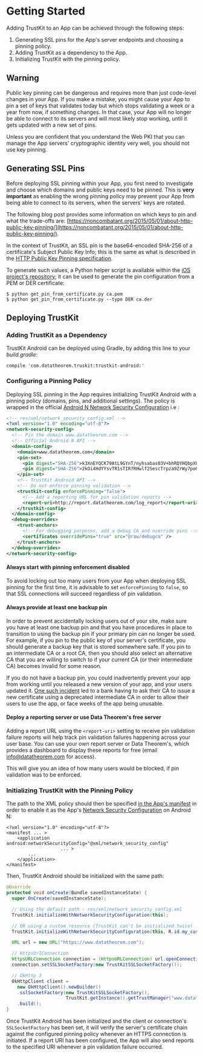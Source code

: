 # Getting Started

Adding TrustKit to an App can be achieved through the following steps:

1. Generating SSL pins for the App's server endpoints and choosing a pinning
policy.
2. Adding TrustKit as a dependency to the App.
3. Initializing TrustKit with the pinning policy.


## Warning

Public key pinning can be dangerous and requires more than just code-level
changes in your App. If you make a mistake, you might cause your App to pin a
set of keys that validates today but which stops validating a week or a year
from now, if something changes. In that case, your App will no longer be able to
connect to its servers and will most likely stop working, until it gets updated
with a new set of pins.

Unless you are confident that you understand the Web PKI that you can manage
the App servers' cryptographic identity very well, you should not use key
pinning.


## Generating SSL Pins

Before deploying SSL pinning within your App, you first need to investigate and
choose which domains and public keys need to be pinned. This is **very
important** as enabling the wrong pinning policy may prevent your App from being
able to connect to its servers, when the servers' keys are rotated.

The following blog post provides some information on which keys to pin and what
the trade-offs are:
[https://noncombatant.org/2015/05/01/about-http-public-key-pinning/](https://noncombatant.org/2015/05/01/about-http-public-key-pinning/).

In the context of TrustKit, an SSL pin is the base64-encoded SHA-256 of a
certificate's Subject Public Key Info; this is the same as what is described in
the [HTTP Public Key Pinning
specification](https://developer.mozilla.org/en-US/docs/Web/Security/Public_Key_Pinning).

To generate such values, a Python helper script is available within the [iOS project's 
repository](https://github.com/datatheorem/TrustKit); it can be used to generate the pin configuration from a PEM or DER 
certificate:

    $ python get_pin_from_certificate.py ca.pem
    $ python get_pin_from_certificate.py --type DER ca.der


## Deploying TrustKit

### Adding TrustKit as a Dependency

TrustKit Android can be deployed using Gradle, by adding this line to your _build.gradle_:

`compile 'com.datatheorem.truskit:trustkit-android:'`

### Configuring a Pinning Policy

Deploying SSL pinning in the App requires initializing TrustKit Android with a pinning policy (domains, pins, and additional settings). The policy is wrapped in the official [Android N Network Security Configuration](https://developer.android.com/training/articles/security-config.html) i.e :

```xml
<!-- res/xml/network_security_config.xml -->
<?xml version="1.0" encoding="utf-8"?>
<network-security-config>
  <!-- Pin the domain www.datatheorem.com -->
  <!-- Official Android N API -->
  <domain-config>
    <domain>www.datatheorem.com</domain>
    <pin-set>
      <pin digest="SHA-256">k3XnEYQCK79AtL9GYnT/nyhsabas03V+bhRQYHQbpXU=</pin>
      <pin digest="SHA-256">2kOi4HdYYsvTR1sTIR7RHwlf2SescTrpza9ZrWy7poQ=</pin>
    </pin-set>
    <!-- TrustKit Android API -->
    <!-- Do not enforce pinning validation -->
    <trustkit-config enforcePinning="false">
      <!-- Add a reporting URL for pin validation reports -->
      <report-uri>http://report.datatheorem.com/log_report</report-uri>
    </trustkit-config>
  </domain-config>
  <debug-overrides>
    <trust-anchors>
      <!-- For debugging purposes, add a debug CA and override pins -->
      <certificates overridePins="true" src="@raw/debugca" />
    </trust-anchors>
  </debug-overrides>
</network-security-config>
```


#### Always start with pinning enforcement disabled

To avoid locking out too many users from your App when deploying SSL pinning
for the first time, it is advisable to set `enforcePinning` to `false`, so that SSL 
connections will succeed regardless of pin validation.


#### Always provide at least one backup pin

In order to prevent accidentally locking users out of your site, make sure you
have at least one backup pin and that you have procedures in place to
transition to using the backup pin if your primary pin can no longer be used.
For example, if you pin to the public key of your server's certificate, you
should generate a backup key that is stored somewhere safe. If you pin to an
intermediate CA or a root CA, then you should also select an alternative CA
that you are willing to switch to if your current CA (or their intermediate CA)
becomes invalid for some reason.

If you do not have a backup pin, you could inadvertently prevent your app from
working until you released a new version of your app, and your users updated
it. [One such
incident](https://cabforum.org/pipermail/public/2016-November/008989.html) led
to a bank having to ask their CA to issue a new certificate using a deprecated
intermediate CA in order to allow their users to use the app, or face weeks of
the app being unusable.


#### Deploy a reporting server or use Data Theorem's free server

Adding a report URL using the `<report-uri>` setting to receive pin validation 
failure reports will help track pin validation failures happening across your user 
base. You can use your own report server or Data Theorem's, which provides a 
dashboard to display these reports for free (email info@datatheorem.com for 
access).

This will give you an idea of how many users would be blocked, if pin validation 
was to be enforced.


### Initializing TrustKit with the Pinning Policy

The path to the XML policy should then be specified [in the App's manifest](https://developer.android.com/training/articles/security-config.html#manifest) in order to enable it as the App's [Network Security Configuration](https://developer.android.com/training/articles/security-config.html) on Android N:

```
<?xml version="1.0" encoding="utf-8"?>
<manifest ... >
    <application android:networkSecurityConfig="@xml/network_security_config"
                    ... >
        ...
    </application>
</manifest>

```

Then, TrustKit Android should be initialized with the same path:

```java
@Override
protected void onCreate(Bundle savedInstanceState) {
  super.OnCreate(savedInstanceState);

  // Using the default path - res/xml/network_security_config.xml
  TrustKit.initializeWithNetworkSecurityConfiguration(this);

  // OR using a custom resource (TrustKit can't be initialized twice)
  TrustKit.initializeWithNetworkSecurityConfiguration(this, R.id.my_custom_network_security_config);

  URL url = new URL("https://www.datatheorem.com");

  // HttpsUrlConnection
  HttpsURLConnection connection = (HttpsURLConnection) url.openConnection();
  connection.setSSLSocketFactory(new TrustKitSSLSocketFactory());

  // OkHttp 3
  OkHttpClient client =
    new OkHttpClient().newBuilder()
    .sslSocketFactory(new TrustKitSSLSocketFactory(),
                      TrustKit.getInstance().getTrustManager("www.datatheorem.com"))
    .build();
}
```

Once TrustKit Android has been initialized and the client or connection's `SSLSocketFactory` has been set, it will verify the server's certificate chain against the configured pinning policy whenever an HTTPS connection is initiated. If a report URI has been configured, the App will also send reports to the specified URI whenever a pin validation failure occurred.

